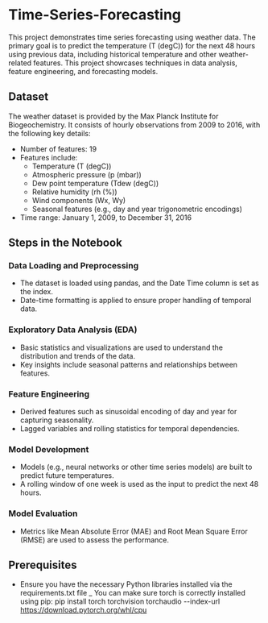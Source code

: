 # Time-Series-Forecasting
This project demonstrates time series forecasting using weather data. The primary goal is to predict the temperature (T (degC)) for the next 48 hours using previous data, including historical temperature and other weather-related features. This project showcases techniques in data analysis, feature engineering, and forecasting models.

## Dataset
The weather dataset is provided by the Max Planck Institute for Biogeochemistry. It consists of hourly observations from 2009 to 2016, with the following key details:
- Number of features: 19
- Features include:
  - Temperature (T (degC))
  - Atmospheric pressure (p (mbar))
  - Dew point temperature (Tdew (degC))
  - Relative humidity (rh (%))
  - Wind components (Wx, Wy)
  - Seasonal features (e.g., day and year trigonometric encodings)
- Time range: January 1, 2009, to December 31, 2016

## Steps in the Notebook
### Data Loading and Preprocessing
- The dataset is loaded using pandas, and the Date Time column is set as the index.
- Date-time formatting is applied to ensure proper handling of temporal data.

### Exploratory Data Analysis (EDA)
- Basic statistics and visualizations are used to understand the distribution and trends of the data.
- Key insights include seasonal patterns and relationships between features.
  
### Feature Engineering
- Derived features such as sinusoidal encoding of day and year for capturing seasonality.
- Lagged variables and rolling statistics for temporal dependencies.

### Model Development
- Models (e.g., neural networks or other time series models) are built to predict future temperatures.
- A rolling window of one week is used as the input to predict the next 48 hours.

### Model Evaluation
- Metrics like Mean Absolute Error (MAE) and Root Mean Square Error (RMSE) are used to assess the performance.

## Prerequisites
- Ensure you have the necessary Python libraries installed via the requirements.txt file
_ You can make sure torch is correctly installed using pip:
pip install torch torchvision torchaudio --index-url https://download.pytorch.org/whl/cpu


